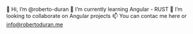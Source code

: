 👋 Hi, I’m @roberto-duran
🌱 I’m currently learning Angular - RUST
💞️ I’m looking to collaborate on Angular projects 
📫 You can contac me here or info@robertoduran.me

<!---
roberto-duran/roberto-duran is a ✨ special ✨ repository because its `README.md` (this file) appears on your GitHub profile.
You can click the Preview link to take a look at your changes.
--->
